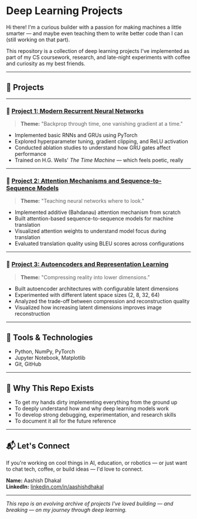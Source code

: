 # Deep Learning Projects

Hi there! I'm a curious builder with a passion for making machines a little smarter — and maybe even teaching them to write better code than I can (still working on that part).

This repository is a collection of deep learning projects I've implemented as part of my CS coursework, research, and late-night experiments with coffee and curiosity as my best friends.

---

## 📂 Projects

---

### 🔹 [Project 1: Modern Recurrent Neural Networks](./Modern%20RNN)
> **Theme:** "Backprop through time, one vanishing gradient at a time."

- Implemented basic RNNs and GRUs using PyTorch
- Explored hyperparameter tuning, gradient clipping, and ReLU activation
- Conducted ablation studies to understand how GRU gates affect performance
- Trained on H.G. Wells' *The Time Machine* — which feels poetic, really

---

### 🔹 [Project 2: Attention Mechanisms and Sequence-to-Sequence Models](./Project3)
> **Theme:** "Teaching neural networks where to look."

- Implemented additive (Bahdanau) attention mechanism from scratch
- Built attention-based sequence-to-sequence models for machine translation
- Visualized attention weights to understand model focus during translation
- Evaluated translation quality using BLEU scores across configurations

---

### 🔹 [Project 3: Autoencoders and Representation Learning](./Project4)
> **Theme:** "Compressing reality into lower dimensions."

- Built autoencoder architectures with configurable latent dimensions
- Experimented with different latent space sizes (2, 8, 32, 64)
- Analyzed the trade-off between compression and reconstruction quality
- Visualized how increasing latent dimensions improves image reconstruction

---

## 🔧 Tools & Technologies

- Python, NumPy, PyTorch
- Jupyter Notebook, Matplotlib  
- Git, GitHub

---

## 🎯 Why This Repo Exists

- To get my hands dirty implementing everything from the ground up
- To deeply understand how and why deep learning models work
- To develop strong debugging, experimentation, and research skills
- To document it all for the future reference

---

## 📬 Let's Connect

If you're working on cool things in AI, education, or robotics — or just want to chat tech, coffee, or build ideas — I'd love to connect.

**Name:** Aashish Dhakal  
**LinkedIn:** [linkedin.com/in/aashishdhakal](https://linkedin.com/in/aashishdhakal)

---

_This repo is an evolving archive of projects I've loved building — and breaking — on my journey through deep learning._
